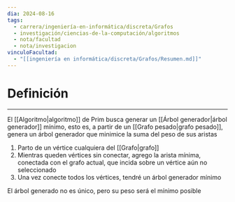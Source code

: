 ```yaml
---
dia: 2024-08-16
tags:
  - carrera/ingeniería-en-informática/discreta/Grafos
  - investigación/ciencias-de-la-computación/algoritmos
  - nota/facultad
  - nota/investigacion
vinculoFacultad:
  - "[[ingeniería en informática/discreta/Grafos/Resumen.md]]"
---
```

# Definición
---
El [[Algoritmo|algoritmo]] de Prim busca generar un [[Árbol generador|árbol generador]] mínimo, esto es, a partir de un [[Grafo pesado|grafo pesado]], genera un árbol generador que minimice la suma del peso de sus aristas

1. Parto de un vértice cualquiera del [[Grafo|grafo]]
2. Mientras queden vértices sin conectar, agrego la arista mínima, conectada con el grafo actual, que incida sobre un vértice aún no seleccionado
3. Una vez conecte todos los vértices, tendré un árbol generador mínimo

El árbol generado no es único, pero su peso será el mínimo posible